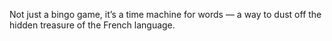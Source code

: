 Not just a bingo game, it’s a time machine for words — a way to dust off the hidden treasure of the French language.

